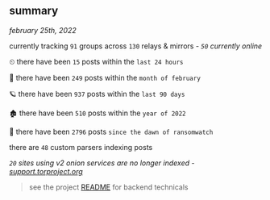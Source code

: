 
## summary
_february 25th, 2022_

currently tracking `91` groups across `130` relays & mirrors - _`50` currently online_

⏲ there have been `15` posts within the `last 24 hours`

🦈 there have been `249` posts within the `month of february`

🪐 there have been `937` posts within the `last 90 days`

🏚 there have been `510` posts within the `year of 2022`

🦕 there have been `2796` posts `since the dawn of ransomwatch`

there are `48` custom parsers indexing posts

_`20` sites using v2 onion services are no longer indexed - [support.torproject.org](https://support.torproject.org/onionservices/v2-deprecation/)_

> see the project [README](https://github.com/thetanz/ransomwatch#ransomwatch--) for backend technicals

